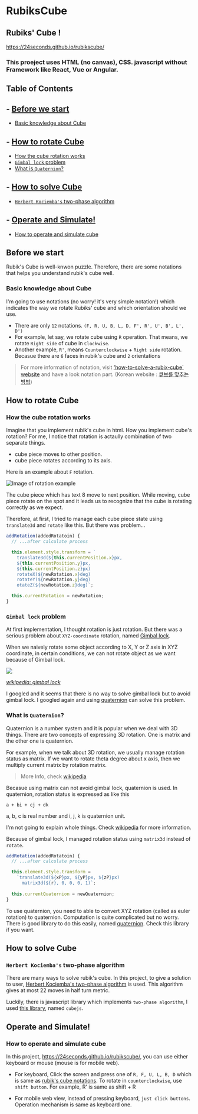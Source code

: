 # RubiksCube
## Rubiks' Cube !

https://24seconds.github.io/rubikscube/

### This proeject uses HTML (no canvas), CSS. javascript without Framework like React, Vue or Angular.

## Table of Contents

## - [Before we start](#before-we-start)
- [Basic knowledge about Cube](#basic-knowledge-about-cube)

## - [How to rotate Cube](#how-to-rotate-cube)
- [How the cube rotation works](#how-the-cube-rotation-works)
- [`Gimbal lock` problem](#gimbal-lock-problem)
- [What is `Quaternion`?](#what-is-quaternion)

## - [How to solve Cube](#how-to-solve-cube)
- [`Herbert Kociemba's` two-phase algorithm](#herbert-kociemba's-two-phase-algorithm)

## - [Operate and Simulate!](#operate-and-simulate)
- [How to operate and simulate cube](#how-to-operate-and-simulate-cube)

## Before we start

Rubik's Cube is well-knwon puzzle. Therefore, there are some notations that helps you understand rubik's cube well.

### Basic knowledge about Cube

I'm going to use notations (no worry! it's very simple notation!) which indicates the way we rotate Rubiks' cube and which orientation should we use. 

- There are only `12` notations. `(F, R, U, B, L, D, F', R', U', B', L', D')`
- For example, let say, we rotate cube using `R` operation. That means, we rotate `Right side` of cube in `Clockwise`.
- Another example, `R'`, means `Counterclockwise` + `Right side` rotation. Becasue there are `6` faces in rubik's cube and `2` orientations

> For more information of notation, visit ['how-to-solve-a-rubix-cube` website](https://how-to-solve-a-rubix-cube.com/) and have a look notation part.
(Korean website : [큐브를 맞추는 방법](https://how-to-solve-a-rubix-cube.com/큐브를-맞추는-방/))


## How to rotate Cube

### How the cube rotation works

Imagine that you implement rubik's cube in html. How you implement cube's rotation? For me, I notice that rotation is actaully combination of two separate things.
- cube piece moves to other position.
- cube piece rotates according to its axis.

Here is an example about `F` rotation.

![Image of rotation example](https://imgur.com/zixvnDh.jpg)

The cube piece which has text 8 move to next position. While moving, cube piece rotate on the spot and it leads us to recognize that the cube is rotating correctly as we expect.

Therefore, at first, I tried to manage each cube piece state using `translate3d` and `rotate` like this. But there was problem...

```js
addRotation(addedRotatoin) {
  // ...after calculate process

  this.element.style.transform = `
    translate3d(${this.currentPosition.x}px,
    ${this.currentPosition.y}px,
    ${this.currentPosition.z}px) 
    rotateX(${newRotation.x}deg) 
    rotateY(${newRotation.y}deg) 
    otateZ(${newRotation.z}deg)`;

  this.currentRotation = newRotation;
}
```


### `Gimbal lock` problem

At first implementation, I thought rotation is just rotation. But there was a serious problem about `XYZ-coordinate` rotation, named [Gimbal lock](https://en.wikipedia.org/wiki/Gimbal_lock).

When we naively rotate some object according to X, Y or Z axis in XYZ coordinate, in certain conditions, we can not rotate object as we want because of Gimbal lock.

![](https://upload.wikimedia.org/wikipedia/commons/4/49/Gimbal_Lock_Plane.gif)

*[wikipedia: gimbal lock](https://en.wikipedia.org/wiki/Gimbal_lock)*

I googled and it seems that there is no way to solve gimbal lock but to avoid gimbal lock. I googled again and using [quaternion](https://en.wikipedia.org/wiki/Quaternion) can solve this problem.


### What is `Quaternion`?

Quaternion is a number system and it is popular when we deal with 3D things. There are two concepts of expressing 3D rotation. One is matrix and the other one is quaternion.

For example, when we talk about 3D rotation, we usually manage rotation status as matrix. If we want to rotate theta degree about x axis, then we multiply current matrix by rotation matrix. 
> More Info, check [wikipedia](https://en.wikipedia.org/wiki/Rotation_matrix)

Becasue using matrix can not avoid gimbal lock, quaternion is used. In quaternion, rotation status is expressed as like this
```
a + bi + cj + dk
```
a, b, c is real number and i, j, k is quaternion unit. 

I'm not going to explain whole things. Check [wikipedia](https://en.wikipedia.org/wiki/Quaternion) for more information.

Because of gimbal lock, I managed rotation status using `matrix3d` instead of `rotate`.

```js
addRotation(addedRotatoin) {
  // ...after calculate process

  this.element.style.transform =
    `translate3d(${xP}px, ${yP}px, ${zP}px) 
      matrix3d(${r}, 0, 0, 0, 1)`;
  
  this.currentQuaternion = newQuaternion;
}
```
To use quaternion, you need to able to convert XYZ rotation (called as euler rotation) to quaternion. Computation is quite complicated but no worry. There is good library to do this easily, named [quaternion](https://www.npmjs.com/package/quaternion). Check this library if you want.


## How to solve Cube

### `Herbert Kociemba's` two-phase algorithm

There are many ways to solve rubik's cube. In this project, to give a solution to user, [Herbert Kociemba's two-phase algorithm](http://kociemba.org/cube.htm) is used. This algorithm gives at most 22 moves in half turn metric. 

Luckily, there is javascript library which implements `two-phase algorithm`, I used [this library](https://www.npmjs.com/package/cubejs), named `cubejs`.


## Operate and Simulate!

### How to operate and simulate cube

In this project, https://24seconds.github.io/rubikscube/, you can use either keyboard or mouse (mouse is for mobile web).

- For keyboard, Click the screen and press one of `R, F, U, L, B, D` which is same as [rubik's cube notations]((https://how-to-solve-a-rubix-cube.com/)). To rotate in `counterclockwise`, use `shift button`. For example, R' is same as shift + R

- For mobile web view, instead of pressing keyboard, `just click buttons`. Operation mechanism is same as keyboard one.
